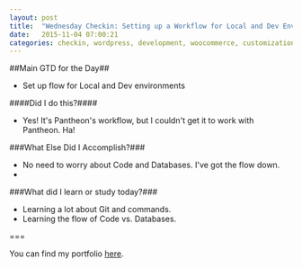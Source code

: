 ```yaml
---
layout: post
title:  "Wednesday Checkin: Setting up a Workflow for Local and Dev Environments, Website catchup"
date:   2015-11-04 07:00:21
categories: checkin, wordpress, development, woocommerce, customization
---
```


##Main GTD for the Day##

- Set up flow for Local and Dev environments 

####Did I do this?####

- Yes! It's Pantheon's workflow, but I couldn't get it to work with Pantheon. Ha!

###What Else Did I Accomplish?###

- No need to worry about Code and Databases. I've got the flow down.
- 

###What did I learn or study today?###

- Learning a lot about Git and commands.
- Learning the flow of Code vs. Databases.

===

You can find my portfolio [here][FPSportfolio].


[FPSportfolio]: http://finchproservices.com/portfolio
